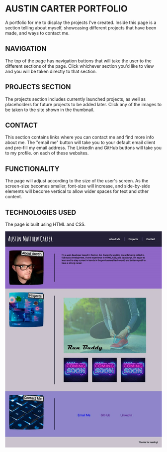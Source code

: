 # AUSTIN CARTER PORTFOLIO

A portfolio for me to display the projects I've created. Inside this page is a section telling about myself, showcasing different projects that have been made, and ways to contact me.

## NAVIGATION

The top of the page has navigation buttons that will take the user to the different sections of the page. Click whichever section you'd like to view and you will be taken directly to that section.

## PROJECTS SECTION

The projects section includes currently launched projects, as well as placeholders for future projects to be added later. Click any of the images to be taken to the site shown in the thumbnail.

## CONTACT

This section contains links where you can contact me and find more info about me. The "email me" button will take you to your default email client and pre-fill my email address. The LinkedIn and GitHub buttons will take you to my profile. on each of these websites. 

## FUNCTIONALITY

The page will adjust according to the size of the user's screen. As the screen-size becomes smaller, font-size will increase, and side-by-side elements will become vertical to allow wider spaces for text and other content. 

## TECHNOLOGIES USED
The page is built using HTML and CSS.

![screenshot of webpage](./assets/images/screenshot.jpg)